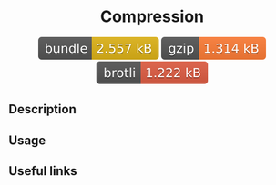 <h1 style="text-align: center;">
  <div align="center">Compression</div>
</h1>

<p align="center">
  <img src="../../assets/badges/compression-file.svg" alt="compression-file-ts">
  <img src="../../assets/badges/compression-gzip.svg" alt="compression-gzip-ts">
  <img src="../../assets/badges/compression-brotli.svg" alt="compression-brotli-ts">
</p>

## Description

## Usage

## Useful links
